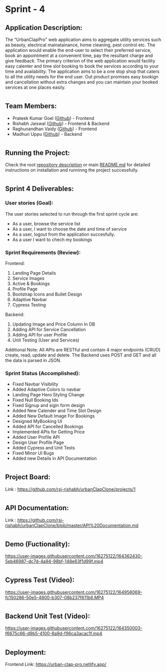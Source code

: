 # Sprint - 4

## Application Description:
The “UrbanClapPro" web application aims to aggregate utility services such as beauty, electrical mainatainance, home cleaning, pest control etc. The application would enable the end-user to select their preferred service, book an appointment at a convenient time, pay the resultant charge and give feedback. The primary criterion of the web application would facility easy calenter and time slot booking to book the services according to your time and availability. The application aims to be a one stop shop that caters to all the utility needs for the end user. Out product promises easy bookign and cancellation without extra changes and you can maintain your booked services at one places easily. 

#

## Team Members: 
* Prateek Kumar Goel ([Github](https://github.com/pkgprateek)) - Frontend
* Rishabh Jaiswal ([Github](https://github.com/rsj-rishabh)) - Frontend & Backend
* Raghunandhan Vaidy ([Github](https://github.com/Skillic-Kaiser)) - Frontend
* Madhuri Uppu ([Github](https://github.com/MadhuriUppu)) - Backend

#

## Running the Project:
Check the root [repository description](https://github.com/rsj-rishabh/urbanClapClone) or main [README.md](https://github.com/rsj-rishabh/urbanClapClone/blob/master/README.md) for detailed instructions on installation and runninng the project successfully.

#

## Sprint 4 Deliverables:

### **User stories (Goal)**:

The user stories selected to run through the first sprint cycle are:
* As a user, browse the service list
* As a user, I want to choose the date and time of service
* As a user, logout from the application succesfully.
* As a user I want to chech my bookings

### **Sprint Requirements (Review)**:
Frontend:
1.	Landing Page Details
2.	Service Images
3.	Active & Bookings
4.	Profile Page
5.  Bootstrap Icons and Bullet Design
6.  Adaptive Navbar
7.  Cypress Testing

Backend:
1.	Updating Image and Price Column In DB
2.	Adding API for Service Cancellation
3.  Adding API for user Profile
4.  Unit Testing (User and Services)


Additional Note:
All APIs are RESTful and contain 4 major endpoints (CRUD) create, read, update and delete. The Backend uses POST and GET and all the data is parsed in JSON.


### **Sprint Status (Accomplished)**:

- Fixed Navbar Visibility
- Added Adaptive Colors to navbar
- Landing Page Hero Styling Change
- Fixed Null Booking Ids
- Fixed Signup and sigin form design
- Added New Calender and Time Slot Design
- Added New Default Image For Bookings
- Designed MyBooking UI
- Added API for Cancelled Bookings
- Implemented APIs for Getting Price
- Added User Profile API
- Design User Profile Page
- Added Cypress and Unit Tests
- Fixed Minor UI Bugs
- Added new Details in API Documentation

#

## Project Board:

Link : https://github.com/rsj-rishabh/urbanClapClone/projects/1

#

## API Documentation:
Link : https://github.com/rsj-rishabh/urbanClapClone/blob/master/API%20Documentation.md

#

## Demo (Fuctionality):

https://user-images.githubusercontent.com/16275122/164362430-5eb46987-dc7d-4a94-98bf-148e63f1d99f.mp4

#

## Cypress Test (Video):

https://user-images.githubusercontent.com/16275122/164958069-fc150286-50e5-4800-b307-08b237f611b6.MP4

#

## Backend Unit Test (Video):

https://user-images.githubusercontent.com/16275122/164350003-f6675c66-d9b5-4100-8a9d-f96ca3acac1f.mp4

#

## Deployment:

Frontend Link: https://urban-clap-pro.netlify.app/

